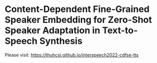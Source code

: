 # Content-Dependent Fine-Grained Speaker Embedding for Zero-Shot Speaker Adaptation in Text-to-Speech Synthesis

Please visit: https://thuhcsi.github.io/interspeech2022-cdfse-tts
 